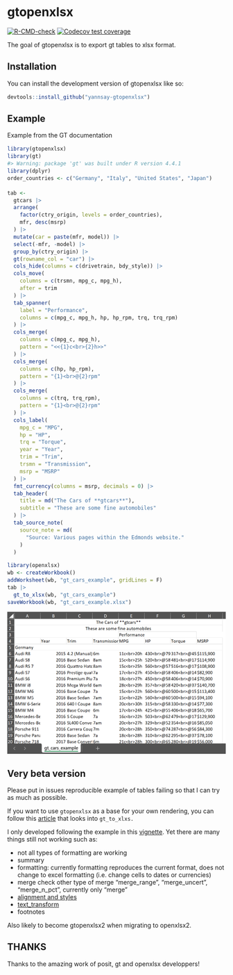 
<!-- README.md is generated from README.Rmd. Please edit that file -->

# gtopenxlsx

<!-- badges: start -->

[![R-CMD-check](https://github.com/yannsay/gtopenxlsx/actions/workflows/R-CMD-check.yaml/badge.svg)](https://github.com/yannsay/gtopenxlsx/actions/workflows/R-CMD-check.yaml)
[![Codecov test
coverage](https://codecov.io/gh/yannsay/gtopenxlsx/branch/main/graph/badge.svg)](https://app.codecov.io/gh/yannsay/gtopenxlsx?branch=main)

<!-- badges: end -->

The goal of gtopenxlsx is to export gt tables to xlsx format.

## Installation

You can install the development version of gtopenxlsx like so:

``` r
devtools::install_github("yannsay-gtopenxlsx")
```

## Example

Example from the GT documentation

``` r
library(gtopenxlsx)
library(gt)
#> Warning: package 'gt' was built under R version 4.4.1
library(dplyr)
order_countries <- c("Germany", "Italy", "United States", "Japan")

tab <-
  gtcars |>
  arrange(
    factor(ctry_origin, levels = order_countries),
    mfr, desc(msrp)
  ) |>
  mutate(car = paste(mfr, model)) |>
  select(-mfr, -model) |>
  group_by(ctry_origin) |>
  gt(rowname_col = "car") |>
  cols_hide(columns = c(drivetrain, bdy_style)) |>
  cols_move(
    columns = c(trsmn, mpg_c, mpg_h),
    after = trim
  ) |>
  tab_spanner(
    label = "Performance",
    columns = c(mpg_c, mpg_h, hp, hp_rpm, trq, trq_rpm)
  ) |>
  cols_merge(
    columns = c(mpg_c, mpg_h),
    pattern = "<<{1}c<br>{2}h>>"
  ) |>
  cols_merge(
    columns = c(hp, hp_rpm),
    pattern = "{1}<br>@{2}rpm"
  ) |>
  cols_merge(
    columns = c(trq, trq_rpm),
    pattern = "{1}<br>@{2}rpm"
  ) |>
  cols_label(
    mpg_c = "MPG",
    hp = "HP",
    trq = "Torque",
    year = "Year",
    trim = "Trim",
    trsmn = "Transmission",
    msrp = "MSRP"
  ) |>
  fmt_currency(columns = msrp, decimals = 0) |>
  tab_header(
    title = md("The Cars of **gtcars**"),
    subtitle = "These are some fine automobiles"
  ) |>
  tab_source_note(
    source_note = md(
      "Source: Various pages within the Edmonds website."
    )
  )
```

``` r
library(openxlsx)
wb <- createWorkbook()
addWorksheet(wb, "gt_cars_example", gridLines = F)
tab |>
  gt_to_xlsx(wb, "gt_cars_example")
saveWorkbook(wb, "gt_cars_example.xlsx")
```

![](inst/figures/excelsnapshot.png)

## Very beta version

Please put in issues reproducible example of tables failing so that I
can try as much as possible.

If you want to use `gtopenxlsx` as a base for your own rendering, you
can follow this
[article](https://yannsay.github.io/gtopenxlsx/articles/gt_to_xlsx_walkthrough.html)
that looks into `gt_to_xlxs.`

I only developed following the example in this
[vignette](https://gt.rstudio.com/articles/case-study-gtcars.html). Yet
there are many things still not working such as:

- not all types of formatting are working
- summary
- formatting: currently formatting reproduces the current format, does
  not change to excel formatting (i.e. change cells to dates or
  currencies)
- merge check other type of merge “merge_range”, “merge_uncert”,
  “merge_n_pct”, currently only “merge”
- [alignment and
  styles](https://gt.rstudio.com/articles/case-study-gtcars.html#column-alignment-and-style-changes)
- [text_transform](https://gt.rstudio.com/articles/case-study-gtcars.html#text-transforms)
- footnotes

Also likely to become gtopenxlsx2 when migrating to openxlsx2.

## THANKS

Thanks to the amazing work of posit, gt and openxlsx developpers!
